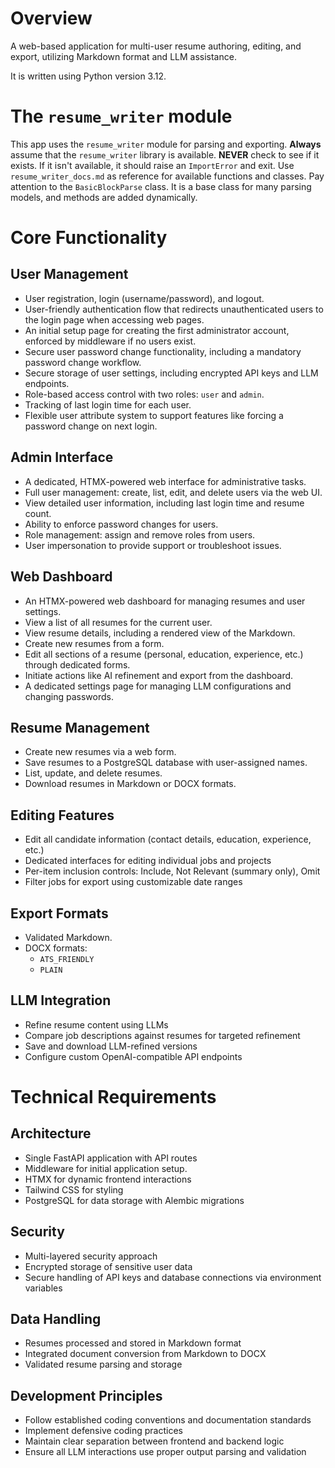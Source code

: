# Overview

A web-based application for multi-user resume authoring, editing, and export, utilizing Markdown format and LLM assistance.

It is written using Python version 3.12.

# The `resume_writer` module

This app uses the `resume_writer` module for parsing and exporting. 
**Always** assume that the `resume_writer` library is available. 
**NEVER** check to see if it exists. If it isn't available, it should raise an `ImportError` and exit.
Use `resume_writer_docs.md` as reference for available functions and classes.
Pay attention to the `BasicBlockParse` class. It is a base class for many parsing models, and methods are added dynamically.

# Core Functionality

## User Management

* User registration, login (username/password), and logout.
* User-friendly authentication flow that redirects unauthenticated users to the login page when accessing web pages.
* An initial setup page for creating the first administrator account, enforced by middleware if no users exist.
* Secure user password change functionality, including a mandatory password change workflow.
* Secure storage of user settings, including encrypted API keys and LLM endpoints.
* Role-based access control with two roles: `user` and `admin`.
* Tracking of last login time for each user.
* Flexible user attribute system to support features like forcing a password change on next login.

## Admin Interface

* A dedicated, HTMX-powered web interface for administrative tasks.
* Full user management: create, list, edit, and delete users via the web UI.
* View detailed user information, including last login time and resume count.
* Ability to enforce password changes for users.
* Role management: assign and remove roles from users.
* User impersonation to provide support or troubleshoot issues.

## Web Dashboard

* An HTMX-powered web dashboard for managing resumes and user settings.
* View a list of all resumes for the current user.
* View resume details, including a rendered view of the Markdown.
* Create new resumes from a form.
* Edit all sections of a resume (personal, education, experience, etc.) through dedicated forms.
* Initiate actions like AI refinement and export from the dashboard.
* A dedicated settings page for managing LLM configurations and changing passwords.

## Resume Management

* Create new resumes via a web form.
* Save resumes to a PostgreSQL database with user-assigned names.
* List, update, and delete resumes.
* Download resumes in Markdown or DOCX formats.

## Editing Features

* Edit all candidate information (contact details, education, experience, etc.)
* Dedicated interfaces for editing individual jobs and projects
* Per-item inclusion controls: Include, Not Relevant (summary only), Omit
* Filter jobs for export using customizable date ranges

## Export Formats

* Validated Markdown.
* DOCX formats:
   * `ATS_FRIENDLY`
   * `PLAIN`

## LLM Integration

* Refine resume content using LLMs
* Compare job descriptions against resumes for targeted refinement
* Save and download LLM-refined versions
* Configure custom OpenAI-compatible API endpoints

# Technical Requirements

## Architecture

* Single FastAPI application with API routes
* Middleware for initial application setup.
* HTMX for dynamic frontend interactions
* Tailwind CSS for styling
* PostgreSQL for data storage with Alembic migrations

## Security

* Multi-layered security approach
* Encrypted storage of sensitive user data
* Secure handling of API keys and database connections via environment variables

## Data Handling

* Resumes processed and stored in Markdown format
* Integrated document conversion from Markdown to DOCX
* Validated resume parsing and storage

## Development Principles

* Follow established coding conventions and documentation standards
* Implement defensive coding practices
* Maintain clear separation between frontend and backend logic
* Ensure all LLM interactions use proper output parsing and validation
